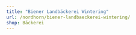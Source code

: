 ```yaml
---
title: "Biener Landbäckerei Wintering"
url: /nordhorn/biener-landbaeckerei-wintering/
shop: Bäckerei
---
```

